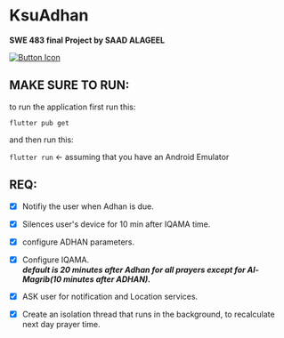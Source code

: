 # KsuAdhan

**SWE 483 final Project by SAAD ALAGEEL** 


[![Button Icon]](https://github.com/fearschism/KsuAdhan/releases/download/Final/ksu_adhan.zip)


## **MAKE SURE TO RUN:** <br>
to run the application first run this: <br>

<code>flutter pub get</code> <br>

and then run this: <br>

<code>flutter run</code> <- assuming that you have an Android Emulator

## REQ:
- [x]  Notifiy the user when Adhan is due.
- [x]  Silences user's device for 10 min after IQAMA time.
- [x]  configure ADHAN parameters.
- [x]  Configure IQAMA. <br>
       ***default is 20 minutes after Adhan for all prayers except for Al-Magrib(10 minutes after ADHAN).***
- [x]  ASK user for notification and Location services.
- [x]  Create an isolation thread that runs in the background, to recalculate next day prayer time.


<!---------------------------------------------------------------------------->

[Button Icon]: https://img.shields.io/badge/download-light?style=for-the-badge&logoColor=black&logo=DocuSign


